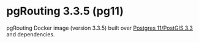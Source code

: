 # pgRouting 3.3.5 (pg11)

pgRouting Docker image (version 3.3.5) built over [Postgres 11/PostGIS 3.3](https://hub.docker.com/r/postgis/postgis) and dependencies.
